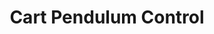 ---
layout: page
title: Cart Pendulum Control
description: Designed an output feedback controller to enable a cart-pendulum system to track a square wave signal while keeping the pendulum balanced in the vertical upright configuration. Utilized state-space control design principles to design an observer for the linearized system, simulated in Simulink, and tested on a physical system using an Arduino.
img: assets/img/cartpend_gif.gif
importance: 4
category: work
---
